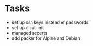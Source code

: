 # Tasks
- set up ssh keys instead of passwords
- set up clout-init
- managed secerts
- add packer for Alpine and Debian

